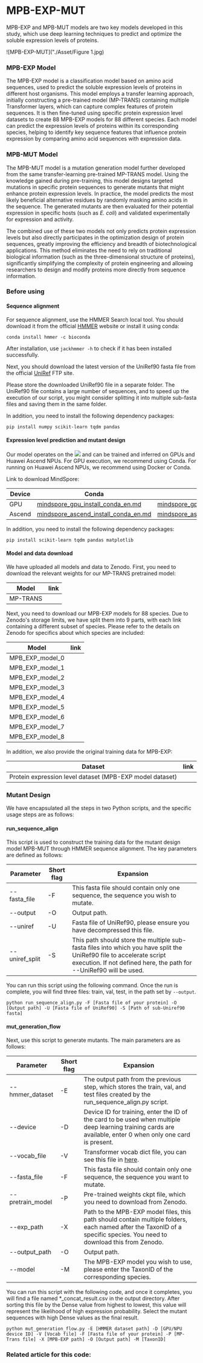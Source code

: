 # MPB-EXP-MUT

MPB-EXP and MPB-MUT models are two key models developed in this study, which use deep learning techniques to predict and optimize the soluble expression levels of proteins.

![MPB-EXP-MUT]("./Asset/Figure 1.jpg)

### MPB-EXP Model

The MPB-EXP model is a classification model based on amino acid sequences, used to predict the soluble expression levels of proteins in different host organisms. This model employs a transfer learning approach, initially constructing a pre-trained model (MP-TRANS) containing multiple Transformer layers, which can capture complex features of protein sequences. It is then fine-tuned using specific protein expression level datasets to create 88 MPB-EXP models for 88 different species. Each model can predict the expression levels of proteins within its corresponding species, helping to identify key sequence features that influence protein expression by comparing amino acid sequences with expression data.

### MPB-MUT Model

The MPB-MUT model is a mutation generation model further developed from the same transfer-learning pre-trained MP-TRANS model. Using the knowledge gained during pre-training, this model designs targeted mutations in specific protein sequences to generate mutants that might enhance protein expression levels. In practice, the model predicts the most likely beneficial alternative residues by randomly masking amino acids in the sequence. The generated mutants are then evaluated for their potential expression in specific hosts (such as *E. coli*) and validated experimentally for expression and activity.

The combined use of these two models not only predicts protein expression levels but also directly participates in the optimization design of protein sequences, greatly improving the efficiency and breadth of biotechnological applications. This method eliminates the need to rely on traditional biological information (such as the three-dimensional structure of proteins), significantly simplifying the complexity of protein engineering and allowing researchers to design and modify proteins more directly from sequence information.

### Before using

#### Sequence alignment

For sequence alignment, use the HMMER Search local tool. You should download it from the official [HMMER](hmmer.org) website or install it using conda:

```shell
conda install hmmer -c bioconda
```

After installation, use `jackhmmer -h` to check if it has been installed successfully.

Next, you should download the latest version of the UniRef90 fasta file from the official [UniRef](https://ftp.uniprot.org/pub/databases/uniprot/uniref/uniref90/uniref90.fasta.gz) FTP site.

Please store the downloaded UniRef90 file in a separate folder. The UniRef90 file contains a large number of sequences, and to speed up the execution of our script, you might consider splitting it into multiple sub-fasta files and saving them in the same folder.

In addition, you need to install the following dependency packages:

```
pip install numpy scikit-learn tqdm pandas
```

#### Expression level prediction and mutant design

Our model operates on the [![](https://img.shields.io/badge/Framework-mindspore=1.8-blue.svg??style=flat-square)](https://www.mindspore.cn/en) and can be trained and inferred on GPUs and Huawei Ascend NPUs. For GPU execution, we recommend using Conda. For running on Huawei Ascend NPUs, we recommend using Docker or Conda.

Link to download MindSpore:

| Device | Conda                                                        | Docker                                                       | pip                                                          |
| ------ | ------------------------------------------------------------ | ------------------------------------------------------------ | ------------------------------------------------------------ |
| GPU    | [mindspore_gpu_install_conda_en.md](https://gitee.com/mindspore/docs/blob/r1.8/install/mindspore_gpu_install_conda_en.md) | [mindspore_gpu_install_docker_en.md](https://gitee.com/mindspore/docs/blob/r1.8/install/mindspore_gpu_install_docker_en.md) | [mindspore_gpu_install_pip_en.md](https://gitee.com/mindspore/docs/blob/r1.8/install/mindspore_gpu_install_pip_en.md) |
| Ascend | [mindspore_ascend_install_conda_en.md](https://gitee.com/mindspore/docs/blob/r1.8/install/mindspore_ascend_install_conda_en.md) | [mindspore_ascend_install_docker_en.md](https://gitee.com/mindspore/docs/blob/r1.8/install/mindspore_ascend_install_docker_en.md) | [mindspore_ascend_install_pip_en.md](https://gitee.com/mindspore/docs/blob/r1.8/install/mindspore_ascend_install_pip_en.md) |

In addition, you need to install the following dependency packages:

```
pip install scikit-learn tqdm pandas matplotlib
```

#### Model and data download

We have uploaded all models and data to Zenodo. First, you need to download the relevant weights for our MP-TRANS pretrained model:

| Model    | link |
| -------- | ---- |
| MP-TRANS |      |

Next, you need to download our MPB-EXP models for 88 species. Due to Zenodo's storage limits, we have split them into 9 parts, with each link containing a different subset of species. Please refer to the details on Zenodo for specifics about which species are included:

| Model           | link |
| --------------- | ---- |
| MPB_EXP_model_0 |      |
| MPB_EXP_model_1 |      |
| MPB_EXP_model_2 |      |
| MPB_EXP_model_3 |      |
| MPB_EXP_model_4 |      |
| MPB_EXP_model_5 |      |
| MPB_EXP_model_6 |      |
| MPB_EXP_model_7 |      |
| MPB_EXP_model_8 |      |

In addition, we also provide the original training data for MPB-EXP:

| Dataset                                                  | link |
| -------------------------------------------------------- | ---- |
| Protein expression level dataset (MPB-EXP model dataset) |      |



### Mutant Design

We have encapsulated all the steps in two Python scripts, and the specific usage steps are as follows:

#### run_sequence_align

This script is used to construct the training data for the mutant design model MPB-MUT through HMMER sequence alignment. The key parameters are defined as follows:

| Parameter      | Short flag | Expansion                                                    |
| -------------- | ---------- | ------------------------------------------------------------ |
| --fasta_file   | -F         | This fasta file should contain only one sequence, the sequence you wish to mutate. |
| --output       | -O         | Output path.                                                 |
| --uniref       | -U         | Fasta file of UniRef90, please ensure you have decompressed this file. |
| --uniref_split | -S         | This path should store the multiple sub-fasta files into which you have split the UniRef90 file to accelerate script execution. If not defined here, the path for --UniRef90 will be used. |

You can run this script using the following command. Once the run is complete, you will find three files: train, val, test, in the path set by `--output`.

```shell
python run_sequence_align.py -F [Fasta file of your protein] -O [Output path] -U [Fasta file of UniRef90] -S [Path of sub-Uniref90 fasta]
```

#### mut_generation_flow

Next, use this script to generate mutants. The main parameters are as follows:

| Parameter        | Short flag | Expansion                                                    |
| ---------------- | ---------- | ------------------------------------------------------------ |
| --hmmer_dataset  | -E         | The output path from the previous step, which stores the train, val, and test files created by the run_sequence_align.py script. |
| --device         | -D         | Device ID for training, enter the ID of the card to be used when multiple deep learning training cards are available, enter 0 when only one card is present. |
| --vocab_file     | -V         | Transformer vocab dict file, you can see this file in [here](./model/vocab_v2.txt). |
| --fasta_file     | -F         | This fasta file should contain only one sequence, the sequence you want to mutate. |
| --pretrain_model | -P         | Pre-trained weights ckpt file, which you need to download from Zenodo. |
| --exp_path       | -X         | Path to the MPB-EXP model files, this path should contain multiple folders, each named after the TaxonID of a specific species. You need to download this from Zenodo. |
| --output_path    | -O         | Output path.                                                 |
| --model          | -M         | The MPB-EXP model you wish to use, please enter the TaxonID of the corresponding species. |

You can run this script with the following code, and once it completes, you will find a file named *_concat_result.csv in the output directory. After sorting this file by the Dense value from highest to lowest, this value will represent the likelihood of high expression probability. Select the mutant sequences with high Dense values as the final result.

```shell
python mut_generation_flow.py -E [HMMER dataset path] -D [GPU/NPU device ID] -V [Vocab file] -F [Fasta file of your protein] -P [MP-Trans file] -X [MPB-EXP path] -O [Output path] -M [TaxonID]
```

### Related article for this code:

